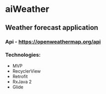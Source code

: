 # aiWeather

## Weather forecast application 

### Api - https://openweathermap.org/api

### Technologies:
* MVP
* RecyclerView
* Retrofit
* RxJava 2
* Glide

